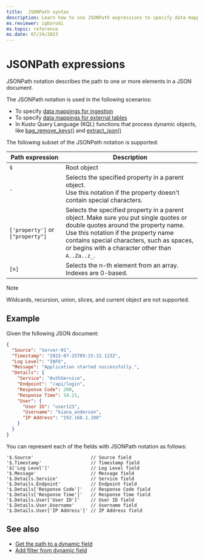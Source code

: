 ```yaml
---
title:  JSONPath syntax
description: Learn how to use JSONPath expressions to specify data mappings and KQL functions that process dynamic objects.
ms.reviewer: igborodi
ms.topic: reference
ms.date: 07/24/2023
---
```


# JSONPath expressions

JSONPath notation describes the path to one or more elements in a JSON document.

The JSONPath notation is used in the following scenarios:

- To specify [data mappings for ingestion](../management/mappings.md)
- To specify [data mappings for external tables](../management/external-table-mapping-create.md)
- In Kusto Query Language (KQL) functions that process dynamic objects, like [bag_remove_keys()](bag-remove-keys-function.md) and [extract_json()](extractjsonfunction.md)

The following subset of the JSONPath notation is supported:

|Path expression|Description|
|---|---|
|`$`|Root object|
|`.` | Selects the specified property in a parent object. <br> Use this notation if the property doesn't contain special characters. |
|`['property']` or `["property"]`| Selects the specified property in a parent object. Make sure you put single quotes or double quotes around the property name. <br> Use this notation if the property name contains special characters, such as spaces, or begins with a character other than `A..Za..z_`. |
|`[n]`| Selects the n-th element from an array. Indexes are 0-based. |

> [!NOTE]
>
> Wildcards, recursion, union, slices, and current object are not supported.

## Example

Given the following JSON document:

```json
{
  "Source": "Server-01",
  "Timestamp": "2023-07-25T09:15:32.123Z",
  "Log Level": "INFO",
  "Message": "Application started successfully.",
  "Details": {
    "Service": "AuthService",
    "Endpoint": "/api/login",
    "Response Code": 200,
    "Response Time": 54.21,
    "User": {
      "User ID": "user123",
      "Username": "kiana_anderson",
      "IP Address": "192.168.1.100"
    }
  }
}
```

You can represent each of the fields with JSONPath notation as follows:

```kusto
'$.Source'                     // Source field
'$.Timestamp'                  // Timestamp field
'$['Log Level']'               // Log Level field
'$.Message'                    // Message field
'$.Details.Service'            // Service field
'$.Details.Endpoint'           // Endpoint field
'$.Details['Response Code']'   // Response Code field
'$.Details['Response Time']'   // Response Time field
'$.Details.User['User ID']'    // User ID field
'$.Details.User.Username'      // Username field
'$.Details.User['IP Address']' // IP Address field
```

## See also

* [Get the path to a dynamic field](../../web-results-grid.md#get-the-path-to-a-dynamic-field)
* [Add filter from dynamic field](../../web-results-grid.md#add-filter-from-dynamic-field)
